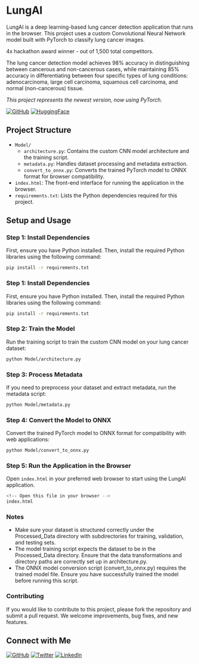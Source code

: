 # LungAI

LungAI is a deep learning-based lung cancer detection application that runs in the browser. This project uses a custom Convolutional Neural Network model built with PyTorch to classify lung cancer images.

4x hackathon award winner - out of 1,500 total competitors.

The lung cancer detection model achieves 98% accuracy in distinguishing between cancerous and non-cancerous cases, while maintaining 85% accuracy in differentiating between four specific types of lung conditions: adenocarcinoma, large cell carcinoma, squamous cell carcinoma, and normal (non-cancerous) tissue.

<i> This project represents the newest version, now using PyTorch.</i>


[![GitHub](https://img.shields.io/badge/-GitHub-181717?style=for-the-badge&logo=github)](https://github.com/DorsaRoh/LungAI)
[![HuggingFace](https://img.shields.io/badge/-HuggingFace-FFFF00?style=for-the-badge&logo=huggingface)](https://huggingface.co/dorsar/LungAI)

## Project Structure

- `Model/`
  - `architecture.py`: Contains the custom CNN model architecture and the training script.
  - `metadata.py`: Handles dataset processing and metadata extraction.
  - `convert_to_onnx.py`: Converts the trained PyTorch model to ONNX format for browser compatibility.
- `index.html`: The front-end interface for running the application in the browser.
- `requirements.txt`: Lists the Python dependencies required for this project.

## Setup and Usage

### Step 1: Install Dependencies

First, ensure you have Python installed. Then, install the required Python libraries using the following command:

```bash
pip install -r requirements.txt
```

### Step 1: Install Dependencies

First, ensure you have Python installed. Then, install the required Python libraries using the following command:

```bash
pip install -r requirements.txt
```

### Step 2: Train the Model

Run the training script to train the custom CNN model on your lung cancer dataset:

```bash
python Model/architecture.py
```

### Step 3: Process Metadata

If you need to preprocess your dataset and extract metadata, run the metadata script:

```bash
python Model/metadata.py
```

### Step 4: Convert the Model to ONNX

Convert the trained PyTorch model to ONNX format for compatibility with web applications:

```bash
python Model/convert_to_onnx.py
```

### Step 5: Run the Application in the Browser

Open `index.html` in your preferred web browser to start using the LungAI application.

```bash
<!-- Open this file in your browser -->
index.html
```

### Notes

- Make sure your dataset is structured correctly under the Processed_Data directory with subdirectories for training, validation, and testing sets.
- The model training script expects the dataset to be in the Processed_Data directory. Ensure that the data transformations and directory paths are correctly set up in architecture.py.
- The ONNX model conversion script (convert_to_onnx.py) requires the trained model file. Ensure you have successfully trained the model before running this script.

### Contributing

If you would like to contribute to this project, please fork the repository and submit a pull request. We welcome improvements, bug fixes, and new features.

## Connect with Me

[![GitHub](https://img.shields.io/badge/-GitHub-181717?style=for-the-badge&logo=github)](https://github.com/DorsaRoh)
[![Twitter](https://img.shields.io/badge/-Twitter-1DA1F2?style=for-the-badge&logo=twitter)](https://twitter.com/Dorsa_Rohani)
[![LinkedIn](https://img.shields.io/badge/-LinkedIn-0077B5?style=for-the-badge&logo=linkedin)](https://www.linkedin.com/in/dorsarohani/)